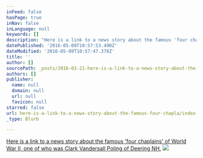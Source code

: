 ```yaml
---
inFeed: false
hasPage: true
inNav: false
inLanguage: null
keywords: []
description: "Here is a link to a news story about the famous 'four chaplains' of World War II, one of who was Clark Vandersall Poling of Deering NH."
datePublished: '2016-05-09T10:57:53.490Z'
dateModified: '2016-05-09T10:57:47.378Z'
title: ''
author: []
sourcePath: _posts/2016-03-21-here-is-a-link-to-a-news-story-about-the-famous-four-chapla.md
authors: []
publisher:
  name: null
  domain: null
  url: null
  favicon: null
starred: false
url: here-is-a-link-to-a-news-story-about-the-famous-four-chapla/index.html
_type: Blurb

---
```

[Here is a link to a news story about the famous 'four chaplains' of World War II, one of who was Clark Vandersall Poling of Deering NH.][0]
![](https://the-grid-user-content.s3-us-west-2.amazonaws.com/42549c48-f8b8-4bc4-92dd-cbbbcf155aa7.jpg)

[0]: http://www.unionleader.com/apps/pbcs.dll/article?AID=/20150524/NEWS18/150529587